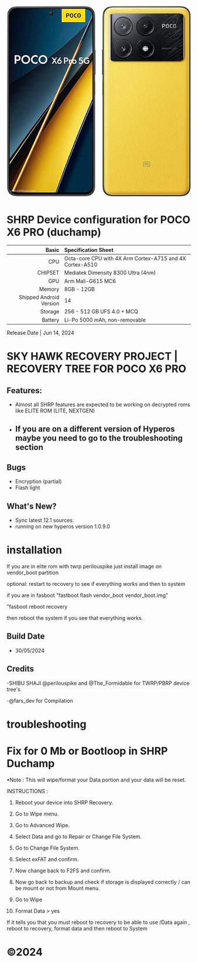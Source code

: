 ![Poco x6 pro](https://github.com/TheFormidable/Pbrp-Releases/blob/c69949a25dbd491607450ef70cff5ce1f1cb56fd/1718293287771.png)
============================================================
SHRP Device configuration for POCO X6 PRO (duchamp)
============================================================
Basic   | Specification Sheet
-------:|:-------------------------
CPU     | Octa-core CPU with 4X Arm Cortex-A715 and 4X Cortex-A510
CHIPSET | Mediatek Dimensity 8300 Ultra (4nm)
GPU     | Arm Mali-G615 MC6
Memory  | 8GB - 12GB
Shipped Android Version | 14
Storage | 256 - 512 GB UFS 4.0 + MCQ
Battery | Li-Po 5000 mAh, non-removable


Release Date | Jun 14, 2024

# SKY HAWK RECOVERY PROJECT | RECOVERY TREE FOR POCO X6 PRO

## Features:

- Almost all SHRP features are expected to be working on decrypted roms like ELITE ROM (LITE, NEXTGEN)
- ## If you are on a different version of Hyperos maybe you need to go to the troubleshooting section 


## Bugs 
- Encryption (partial)
- Flash light 

## What's New?

- Sync latest 12.1 sources.
- running on new hyperos version 1.0.9.0

# installation
 If you are in elite rom with twrp perilouspike just install image on vendor_boot partition 

 optional: restart to recovery to see if everything works and then to system


 if you are in fasboot 
"fastboot flash vendor_boot vendor_boot.img"

 "fasboot reboot recovery

 then reboot the system if you see that everything works.

## Build Date 

- 30/05/2024

## Credits

-SHIBU SHAJI @perilouspike and @The_Formidable for TWRP/PBRP device tree's

-@fars_dev for Compilation

# troubleshooting

# Fix for 0 Mb or Bootloop in SHRP Duchamp


•Note : This will wipe/format your Data portion and your data will be reset.

INSTRUCTIONS :

1. Reboot your device into SHRP Recovery.

2. Go to Wipe menu.

3. Go to Advanced Wipe.

4. Select Data and go to Repair or Change File System.

4. Go to Change File System.

5. Select exFAT and confirm.
 
6. Now change back to F2FS and confirm.

7. Now go back to backup and check if storage is displayed correctly / can be mount or not from Mount menu.

8. Go to Wipe 

9. Format Data > yes 

If it tells you that you must reboot to recovery to be able to use /Data again , reboot to recovery, format data and then reboot to System


# ©2024

